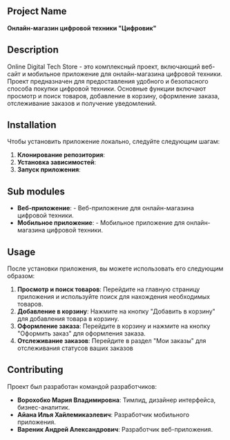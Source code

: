 ## Project Name
**Онлайн-магазин цифровой техники "Цифровик"**

## Description
Online Digital Tech Store - это комплексный проект, включающий веб-сайт и мобильное приложение для онлайн-магазина цифровой техники. Проект предназначен для предоставления удобного и безопасного способа покупки цифровой техники. Основные функции включают просмотр и поиск товаров, добавление в корзину, оформление заказа, отслеживание заказов и получение уведомлений.

## Installation
Чтобы установить приложение локально, следуйте следующим шагам:

1. **Клонирование репозитория**:
2. **Установка зависимостей**:
3. **Запуск приложения**:

## Sub modules
- **Веб-приложение**:  - Веб-приложение для онлайн-магазина цифровой техники.
- **Мобильное приложение**:  - Мобильное приложение для онлайн-магазина цифровой техники.

## Usage
После установки приложения, вы можете использовать его следующим образом:

1. **Просмотр и поиск товаров**: Перейдите на главную страницу приложения и используйте поиск для нахождения необходимых товаров.
2. **Добавление в корзину**: Нажмите на кнопку "Добавить в корзину" для добавления товара в корзину.
3. **Оформление заказа**: Перейдите в корзину и нажмите на кнопку "Оформить заказ" для оформления заказа.
4. **Отслеживание заказов**: Перейдите в раздел "Мои заказы" для отслеживания статусов ваших заказов

## Contributing
Проект был разработан командой разработчиков:

- **Ворохобко Мария Владимировна**: Тимлид, дизайнер интерфейса, бизнес-аналитик.
- **Айана Илья Хайлемикаэлевич**: Разработчик мобильного приложения.
- **Вареник Андрей Александрович**: Разработчик веб-приложения.
